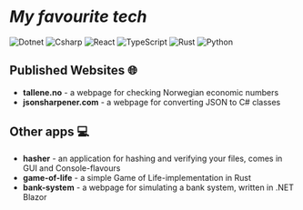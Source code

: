 # _My favourite tech_

![Dotnet](https://img.shields.io/badge/.NET-512BD4?style=for-the-badge&logo=dotnet&logoColor=white)
![Csharp](https://img.shields.io/badge/C%23-239120?style=for-the-badge&logo=csharp&logoColor=white)
![React](https://img.shields.io/badge/React-20232A?style=for-the-badge&logo=react&logoColor=61DAFB)
![TypeScript](https://img.shields.io/badge/TypeScript-007ACC?style=for-the-badge&logo=typescript&logoColor=white)
![Rust](https://img.shields.io/badge/Rust-000000?style=for-the-badge&logo=rust&logoColor=white)
![Python](https://img.shields.io/badge/Python-FFD43B?style=for-the-badge&logo=python&logoColor=blue)

## Published Websites 🌐

* __tallene.no__ - a webpage for checking Norwegian economic numbers
* __jsonsharpener.com__ - a webpage for converting JSON to C# classes

## Other apps 💻

* __hasher__ - an application for hashing and verifying your files, comes in GUI and Console-flavours
* __game-of-life__ - a simple Game of Life-implementation in Rust
* __bank-system__ - a webpage for simulating a bank system, written in .NET Blazor

